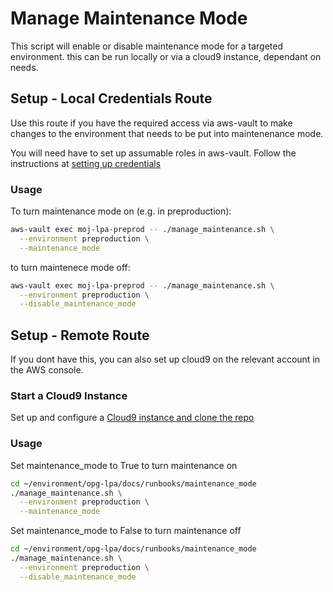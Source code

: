 # Manage Maintenance Mode

This script will enable or disable maintenance mode for a targeted environment.
this can be run locally or via a cloud9 instance, dependant on needs.

## Setup - Local Credentials Route

Use this route if you have the required access via aws-vault to make changes to the environment that needs to be put into maintenenance mode.

You will need have to set up assumable roles in aws-vault. Follow the instructions at [setting up credentials](../setting-up-aws-credentials/setting-up-credentials.md)

### Usage

To turn maintenance mode on (e.g. in preproduction):

```sh
aws-vault exec moj-lpa-preprod -- ./manage_maintenance.sh \
  --environment preproduction \
  --maintenance_mode
```

to turn maintenece mode off:

```sh
aws-vault exec moj-lpa-preprod -- ./manage_maintenance.sh \
  --environment preproduction \
  --disable_maintenance_mode
```

## Setup - Remote Route

If you dont have this, you can also set up cloud9 on the relevant account in the AWS console.

### Start a Cloud9 Instance

Set up and configure a [Cloud9 instance and clone the repo](../cloud9/README.md)

### Usage

Set maintenance_mode to True to turn maintenance on

``` bash
cd ~/environment/opg-lpa/docs/runbooks/maintenance_mode
./manage_maintenance.sh \
  --environment preproduction \
  --maintenance_mode
```

Set maintenance_mode to False to turn maintenance off

``` bash
cd ~/environment/opg-lpa/docs/runbooks/maintenance_mode
./manage_maintenance.sh \
  --environment preproduction \
  --disable_maintenance_mode
```
